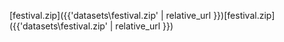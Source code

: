 [festival.zip]({{'datasets\festival.zip' | relative_url }})[festival.zip]({{'datasets\festival.zip' | relative_url }})